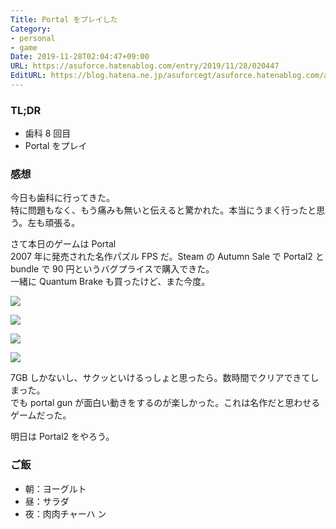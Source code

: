 ```yaml
---
Title: Portal をプレイした
Category:
- personal
- game
Date: 2019-11-28T02:04:47+09:00
URL: https://asuforce.hatenablog.com/entry/2019/11/28/020447
EditURL: https://blog.hatena.ne.jp/asuforcegt/asuforce.hatenablog.com/atom/entry/26006613472432507
---
```


### TL;DR

- 歯科 8 回目
- Portal をプレイ

###  感想

今日も歯科に行ってきた。  
特に問題もなく、もう痛みも無いと伝えると驚かれた。本当にうまく行ったと思う。左も頑張る。

さて本日のゲームは Portal  
2007 年に発売された名作パズル FPS だ。Steam の Autumn Sale で Portal2 と bundle で 90 円というバグプライスで購入できた。  
一緒に Quantum Brake も買ったけど、また今度。

<span itemtype="http://schema.org/Photograph" itemscope="itemscope"><img class="magnifiable" src="https://cdn-ak.f.st-hatena.com/images/fotolife/a/asuforcegt/20200807/20200807134946.jpg" itemprop="image"></span>

<span itemtype="http://schema.org/Photograph" itemscope="itemscope"><img class="magnifiable" src="https://cdn-ak.f.st-hatena.com/images/fotolife/a/asuforcegt/20200807/20200807134953.jpg" itemprop="image"></span>

<span itemtype="http://schema.org/Photograph" itemscope="itemscope"><img class="magnifiable" src="https://cdn-ak.f.st-hatena.com/images/fotolife/a/asuforcegt/20200807/20200807134959.jpg" itemprop="image"></span>

<span itemtype="http://schema.org/Photograph" itemscope="itemscope"><img class="magnifiable" src="https://cdn-ak.f.st-hatena.com/images/fotolife/a/asuforcegt/20200807/20200807135006.jpg" itemprop="image"></span>

7GB しかないし、サクッといけるっしょと思ったら。数時間でクリアできてしまった。  
でも portal gun が面白い動きをするのが楽しかった。これは名作だと思わせるゲームだった。

明日は Portal2 をやろう。

### ご飯

- 朝：ヨーグルト
- 昼：サラダ
- 夜：肉肉チャーハ
ン
